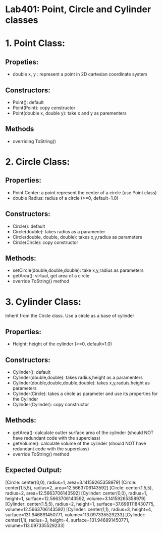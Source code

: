 ﻿# Lab401: Point, Circle and Cylinder classes

# 1. Point Class:
## Propeties:
- double x, y : represent a point in 2D cartesian coordinate system 

## Constructors:
- Point(): default
- Point(Point): copy constructor
- Point(double x, double y): take x and y as parementers

## Methods
- overriding ToString()

# 2. Circle Class:
## Properties:
- Point Center: a point represent the center of a circle (use Point class)
- double Radius: radius of a circle (>=0, default=1.0)

## Constructors:
- Circle(): default
- Circle(double): takes radius as a paramenter
- Circle(double, double, double): takes x,y,radius as parameters
- Circle(Circle): copy constructor

## Methods:
- setCircle(double,double,double): take x,y,radius as parameters
- getArea(): virtual, get area of a circle
- override ToString() method

# 3. Cylinder Class:
Inherit from the Circle class. Use a circle as a base of cylinder

## Properties:
- Height: height of the cylinder (>=0, default=1.0)

## Constructors:
- Cylinder(): default
- Cylinder(double,double): takes radius,height as a paramenters
- Cylinder(double,double,double,double): takes x,y,raduis,height as parameters
- Cylinder(Circle): takes a circle as parameter and use its properties for the Cylinder
- Cylinder(Cylinder): copy constructor

## Methods:
- getArea(): calculate outter surface area of the cylinder (should NOT have redundant code with the superclass)
- getVolume(): calculate volume of the cylinder (should NOT have redundant code with the superclass)
- override ToString() method


## Expected Output:
[Circle: center(0,0), radius=1, area=3.14159265358979]
[Circle: center(1.5,5), radius=2, area=12.5663706143592]
[Circle: center(1.5,5), radius=2, area=12.5663706143592]
[Cylinder: center(0,0), radius=1, height=1, surface=12.5663706143592, volume=3.14159265358979]
[Cylinder: center(1.5,5), radius=2, height=1, surface=37.6991118430775, volume=12.5663706143592]
[Cylinder: center(1,1), radius=3, height=4, surface=131.946891450771, volume=113.097335529233]
[Cylinder: center(1,1), radius=3, height=4, surface=131.946891450771, volume=113.097335529233]
